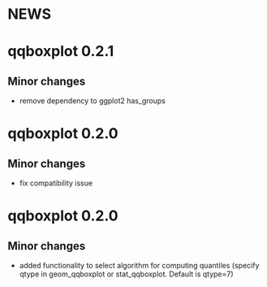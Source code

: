 NEWS
================

# qqboxplot 0.2.1

## Minor changes

-   remove dependency to ggplot2 has_groups

# qqboxplot 0.2.0

## Minor changes

-   fix compatibility issue

# qqboxplot 0.2.0

## Minor changes

-   added functionality to select algorithm for computing quantiles
    (specify qtype in geom_qqboxplot or stat_qqboxplot. Default is
    qtype=7)
